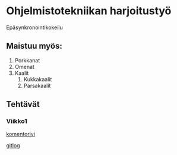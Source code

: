 # Ohjelmistotekniikan harjoitustyö
Epäsynkronointikokeilu

## Maistuu myös:
1. Porkkanat
1. Omenat
1. Kaalit
	1. Kukkakaalit
	1. Parsakaalit

## Tehtävät
### Viikko1
[komentorivi](https://github.com/J-Uhero/ot-harjoitustyo/blob/master/laskarit/viikko1/komentorivi.txt)

[gitlog](https://github.com/J-Uhero/ot-harjoitustyo/blob/master/laskarit/viikko1/gitlog.txt)
